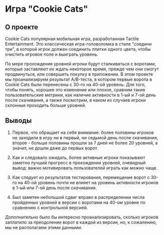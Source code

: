 # Игра "Cookie Cats"

## О проекте
Cookie Cats популярная мобильная игра, разработанная Tactile Entertainment. Это классическая игра-головоломка в стиле "соедини три", в которой игрок должен соединить плитки одного цвета, чтобы очистить игровое поле и выиграть уровень.

По мере прохождения уровней игроки будут сталкиваться с воротами, которые заставляют их ждать некоторое время, прежде чем они смогут продвинуться, или совершить покупку в приложении. В этом проекте мы проанализируем результат A/B-теста, в котором первые ворота в Cookie Cats были перенесены с 30-го на 40-ой уровень. Для того, чтобы понять, хорошее это изменение или плохое, сравним такие пользовательские метрики, как наличие активности в 1-ый и 7-ой день после скачивания, а также посмотрим, в каком из случаев игроки склонные проходить больше уровней. 

## Выводы
1) Первое, что обращает на себя внимание: более половины игроков не заходили в игру ни в первый, ни седьмой день после скачивания, второе - больше половины прошли за 7 дней не более 20 уровней, а значит, не дошли даже до первых ворот.

2) Как и следовало ожидать, более активные игроки показывают заметно лучший прогресс в прохождении уровней, очевидный вывод: важно мотивировать пользователей играть как можно чаще. 

3) Как следует из результатов тестирования, перемещение ворот с 30-го на 40-ой уровень почти не влияет на уровень активности игроков в 1-ый или 7-ой день после скачивания.

4) Был заметен небольшой сдвиг вправо в распределении числа пройденных уровней в версии с воротами на 40-ом уровне по сравнению с контрольной версией.

Дополнительно было бы интересно проанализировать, сколько игроков заплатило за преодоление ворот в каждой из версии, но, к сожалению, мы не располагаем этими данными.
